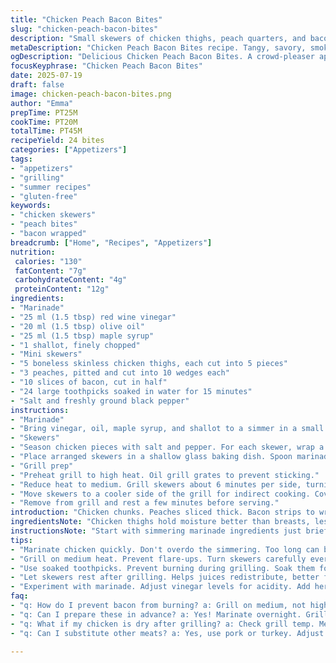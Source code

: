 ```yaml
---
title: "Chicken Peach Bacon Bites"
slug: "chicken-peach-bacon-bites"
description: "Small skewers of chicken thighs, peach quarters, and bacon. Marinated briefly in a mix of red wine vinegar, honey, and shallot, then grilled over medium heat. Bacon wraps the fruit and meat, locking in flavors. Smoking on indirect heat finishes cooking the chicken tender. Quick prep and grill time about 45 minutes total. Serves 24 bite-sized appetizers. Gluten-free, dairy-free, egg-free, and nut-free. A savory, tangy, and sweet combination with smoky notes from the grill."
metaDescription: "Chicken Peach Bacon Bites recipe. Tangy, savory, smoky flavors. Perfect bite-sized appetizer, gluten-free, crowds love them. Easy prep and grill."
ogDescription: "Delicious Chicken Peach Bacon Bites. A crowd-pleaser appetizer. Savory, sweet, and smoky. Grilled perfection on skewers. Healthy and gluten-free."
focusKeyphrase: "Chicken Peach Bacon Bites"
date: 2025-07-19
draft: false
image: chicken-peach-bacon-bites.png
author: "Emma"
prepTime: PT25M
cookTime: PT20M
totalTime: PT45M
recipeYield: 24 bites
categories: ["Appetizers"]
tags:
- "appetizers"
- "grilling"
- "summer recipes"
- "gluten-free"
keywords:
- "chicken skewers"
- "peach bites"
- "bacon wrapped"
breadcrumb: ["Home", "Recipes", "Appetizers"]
nutrition: 
 calories: "130"
 fatContent: "7g"
 carbohydrateContent: "4g"
 proteinContent: "12g"
ingredients:
- "Marinade"
- "25 ml (1.5 tbsp) red wine vinegar"
- "20 ml (1.5 tbsp) olive oil"
- "25 ml (1.5 tbsp) maple syrup"
- "1 shallot, finely chopped"
- "Mini skewers"
- "5 boneless skinless chicken thighs, each cut into 5 pieces"
- "3 peaches, pitted and cut into 10 wedges each"
- "10 slices of bacon, cut in half"
- "24 large toothpicks soaked in water for 15 minutes"
- "Salt and freshly ground black pepper"
instructions:
- "Marinade"
- "Bring vinegar, oil, maple syrup, and shallot to a simmer in a small pot just until it bubbles. Remove from heat; cool slightly."
- "Skewers"
- "Season chicken pieces with salt and pepper. For each skewer, wrap a chunk of chicken and a peach wedge with half a slice of bacon. Secure with a soaked toothpick."
- "Place arranged skewers in a shallow glass baking dish. Spoon marinade over all, turning to coat. Cover and chill for 20 minutes."
- "Grill prep"
- "Preheat grill to high heat. Oil grill grates to prevent sticking."
- "Reduce heat to medium. Grill skewers about 6 minutes per side, turning carefully to brown bacon and seal in juices."
- "Move skewers to a cooler side of the grill for indirect cooking. Cover grill and cook another 15 minutes until chicken reaches safe internal temperature."
- "Remove from grill and rest a few minutes before serving."
introduction: "Chicken chunks. Peaches sliced thick. Bacon strips to wrap it all. Marinate quick in tangy red wine vinegar with sweet maple syrup and sharp shallots. Grill time. Gets smoky. Bacon crisps. Fruit softens but still firm. Chicken juicy inside. Bite-size. Crowd pleaser. Little fuss. Perfect for outdoor cookouts or casual entertaining. Skewered for easy serving. Each bite a burst. Sweet meets salty meets smoky. No gluten, dairy, eggs or nuts. A simple trio of ingredients but layered flavors."
ingredientsNote: "Chicken thighs hold moisture better than breasts, less dry after grilling. Peaches: ripe but firm, so they keep shape on skewers. Bacon -- not too thick so it wraps and crisps without burning. Marinade adjusted: swapped butter for olive oil and honey for maple syrup to deepen flavor and cut richness. White wine vinegar changed to red wine vinegar for sharper acidity. Shallots instead of green onion add subtle sweet bite. Soak toothpicks to prevent burning on grill. Less quantity adjustments to keep balance but trim excess sweetness and grease. Easy to source ingredients yet still elevate flavors with small changes."
instructionsNote: "Start with simmering marinade ingredients just briefly — too long burns off sweet notes. Marinade then cools before coating skewers to avoid cooking chicken prematurely. Wrap in bacon tight enough to stay but not smother fruit and meat; let bacon edges overlap slightly to crisp evenly. Grill on medium to avoid flare-ups from bacon fat. Flip carefully each 6 minutes until even color. Then indirect heat for slower cooking without char, ensuring chicken inside cooks fully but remains juicy. Resting after grilling lets juices redistribute. Toothpicks soaked ahead prevent burning or catching fire on grill. Serve warm to enjoy softness of peaches and smoky bacon crisp interplay."
tips:
- "Marinate chicken quickly. Don't overdo the simmering. Too long can burn off flavors. Use fresh peaches, rich but firm. Bacon must wrap tight. Overlapping edges for crispiness is key. Avoid thick bacon slices. Trim excess but don’t skimp!"
- "Grill on medium heat. Prevent flare-ups. Turn skewers carefully every 6 minutes. Get even browning and sealing of juices. Move to cooler grill for indirect cooking. Cooking slow ensures juicy chicken inside. Cover grill after moving."
- "Use soaked toothpicks. Prevent burning during grilling. Soak them for 15 minutes before starting. This matters. Can save from charred skewers. Arrange skewers in glass dish. Spoon marinade over, cover, chill."
- "Let skewers rest after grilling. Helps juices redistribute, better flavors in each bite. Serve warm. Enjoy the contrast. Crispy bacon versus soft peaches. Chicken must be juicy inside. Timing on grill matters."
- "Experiment with marinade. Adjust vinegar levels for acidity. Add herbs if desired for extra flavor. Use shallots properly. They add subtle notes. Use quality ingredients for best results. Maintain balance!"
faq:
- "q: How do I prevent bacon from burning? a: Grill on medium, not high. Flip carefully. Keep an eye on it. Move skewers away from direct flames."
- "q: Can I prepare these in advance? a: Yes! Marinate overnight. Grill the next day. Skewers last in fridge well. Just make sure to cover them up."
- "q: What if my chicken is dry after grilling? a: Check grill temp. Medium heat better. Indirect cooking ensures full inside. Let them rest!"
- "q: Can I substitute other meats? a: Yes, use pork or turkey. Adjust cooking times as needed. Just remember texture differences when grilling."

---
```

